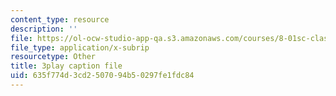 ```yaml
---
content_type: resource
description: ''
file: https://ol-ocw-studio-app-qa.s3.amazonaws.com/courses/8-01sc-classical-mechanics-fall-2016/635f774d3cd2507094b50297fe1fdc84_5ucfHd8FWKw.vtt
file_type: application/x-subrip
resourcetype: Other
title: 3play caption file
uid: 635f774d-3cd2-5070-94b5-0297fe1fdc84
---
```

